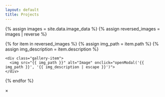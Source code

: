 ```yaml
---
layout: default
title: Projects
---
```


<div class="gallery-container">
  {% assign images = site.data.image_data %}
  {% assign reversed_images = images | reverse %}

  {% for item in reversed_images %}
    {% assign img_path = item.path %}
    {% assign img_description = item.description %}

    <div class="gallery-item">
      <img src="{{ img_path }}" alt="Image" onclick="openModal('{{ img_path }}', '{{ img_description | escape }}')">
    </div>
  {% endfor %}
</div>

<!-- Fullscreen Modal -->
<div id="imageModal">
  <span onclick="closeModal()">&times;</span>
  <div id="modalContent">
    <img id="modalImage">
    <div id="modalDescription"></div>
  </div>
</div>

<script>
function openModal(src, desc) {
    var modal = document.getElementById("imageModal");
    var modalImg = document.getElementById("modalImage");
    var modalDesc = document.getElementById("modalDescription");
    
    modal.style.display = "block";
    modalImg.src = src;
    modalDesc.textContent = desc || "No description available.";
}

function closeModal() {
    var modal = document.getElementById("imageModal");
    modal.style.display = "none";
}

// Close the modal when clicking outside the image
document.getElementById("imageModal").addEventListener('click', function(event) {
    // Check if the click is outside the image
    if (event.target === this) {
        closeModal();
    }
});
</script>

